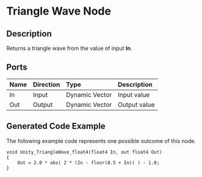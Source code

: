 # Triangle Wave Node

## Description

Returns a triangle wave from the value of input **In**.

## Ports

| Name        | Direction           | Type  | Description |
|:------------ |:-------------|:-----|:---|
| In      | Input | Dynamic Vector | Input value |
| Out | Output      |    Dynamic Vector | Output value |

## Generated Code Example

The following example code represents one possible outcome of this node.

```
void Unity_TriangleWave_float4(float4 In, out float4 Out)
{
    Out = 2.0 * abs( 2 * (In - floor(0.5 + In)) ) - 1.0;
}
```